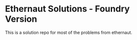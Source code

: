 # Ethernaut Solutions - Foundry Version

This is a solution repo for most of the problems from ethernaut.
